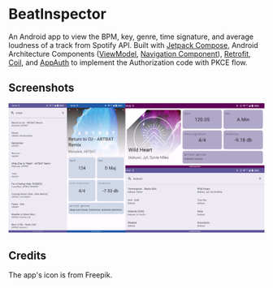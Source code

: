 # BeatInspector
An Android app to view the BPM, key, genre, time signature, and average loudness of a track from Spotify API. Built with [Jetpack Compose](https://developer.android.com/jetpack/compose), Android Architecture Components ([ViewModel](https://developer.android.com/topic/libraries/architecture/viewmodel), [Navigation Component](https://developer.android.com/jetpack/androidx/releases/navigation)), [Retrofit](https://square.github.io/retrofit/), [Coil](https://coil-kt.github.io/coil/), and [AppAuth](https://github.com/openid/AppAuth-Android) to implement the Authorization code with PKCE flow. 
## Screenshots
![Screenshots collage](/docs/screenshots/all.png)
## Credits
The app's icon is from Freepik.

